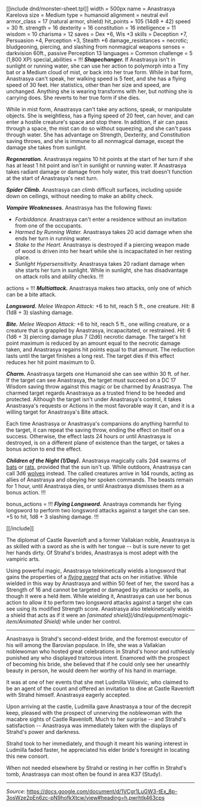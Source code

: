 <div class="monster-float" markdown="1">

[[include dnd/monster-sheet.tpl]]
width = 500px
name = Anastrasya Karelova
size = Medium
type = humanoid
alignment = neutral evil
armor_class = 17 (natural armor, shield)
hit_points = 105 (14d8 + 42)
speed = 30 ft.
strength = 16
dexterity = 16
constitution = 16
intelligence = 11
wisdom = 10
charisma = 12
saves = Dex +6, Wis +3
skills = Deception +7, Persuasion +4, Perception +3, Stealth +6
damage_resistances = necrotic; bludgeoning, piercing, and slashing from nonmagical weapons
senses = darkvision 60ft., passive Perception 13
languages = Common
challenge = 5 (1,800 XP)
special_abilities = !!!
***Shapechanger.*** If Anastrasya isn't in sunlight or running water, she can use her action to polymorph into a Tiny bat or a Medium cloud of mist, or back into her true form.
While in bat form, Anastrasya can't speak, her walking speed is 5 feet, and she has a flying speed of 30 feet. Her statistics, other than her size and speed, are unchanged. Anything she is wearing transforms with her, but nothing she is carrying does. She reverts to her true form if she dies.

While in mist form, Anastrasya can't take any actions, speak, or manipulate objects. She is weightless, has a flying speed of 20 feet, can hover, and can enter a hostile creature's space and stop there. In addition, if air can pass through a space, the mist can do so without squeezing, and she can't pass through water. She has advantage on Strength, Dexterity, and Constitution saving throws, and she is immune to all nonmagical damage, except the damage she takes from sunlight.

***Regeneration.*** Anastrasya regains 10 hit points at the start of her turn if she has at least 1 hit point and isn't in sunlight or running water. If Anastrasya takes radiant damage or damage from holy water, this trait doesn't function at the start of Anastrasya's next turn.

***Spider Climb.*** Anastrasya can climb difficult surfaces, including upside down on ceilings, without needing to make an ability check.

***Vampire Weaknesses.*** Anastrasya has the following flaws:

* _Forbiddance._ Anastrasya can't enter a residence without an invitation from one of the occupants.
* _Harmed by Running Water._ Anastrasya takes 20 acid damage when she ends her turn in running water.
* _Stake to the Heart._ Anastrasya is destroyed if a piercing weapon made of wood is driven into her heart while she is incapacitated in her resting place.
* _Sunlight Hypersensitivity._ Anastrasya takes 20 radiant damage when she starts her turn in sunlight. While in sunlight, she has disadvantage on attack rolls and ability checks.
!!!

actions = !!!
***Multiattack.*** Anastrasya makes two attacks, only one of which can be a bite attack.

***Longsword.*** _Melee Weapon Attack:_ +6 to hit, reach 5 ft., one creature. _Hit:_ 8 (1d8 + 3) slashing damage.

***Bite.*** _Melee Weapon Attack:_ +6 to hit, reach 5 ft., one willing creature, or a creature that is grappled by Anastrasya, incapacitated, or restrained. _Hit:_ 6 (1d6 + 3) piercing damage plus 7 (2d6) necrotic damage. The target's hit point maximum is reduced by an amount equal to the necrotic damage taken, and Anastrasya regains hit points equal to that amount. The reduction lasts until the target finishes a long rest. The target dies if this effect reduces her hit point maximum to 0.

***Charm.*** Anastrasya targets one Humanoid she can see within 30 ft. of her. If the target can see Anastrasya, the target must succeed on a DC 17 Wisdom saving throw against this magic or be charmed by Anastrasya. The charmed target regards Anastrasya as a trusted friend to be heeded and protected. Although the target isn't under Anastrasya's control, it takes Anastrasya's requests or Actions in the most favorable way it can, and it is a willing target for Anastrasya's Bite attack.

Each time Anastrasya or Anastrasya's companions do anything harmful to the target, it can repeat the saving throw, ending the effect on itself on a success. Otherwise, the effect lasts 24 hours or until Anastrasya is destroyed, is on a different plane of existence than the target, or takes a bonus action to end the effect.

***Children of the Night (1/Day).*** Anastrasya magically calls 2d4 swarms of [bats](https://5e.tools/bestiary.html#swarm%20of%20bats_mm) or [rats](https://5e.tools/bestiary.html#swarm%20of%20rats_mm), provided that the sun isn't up. While outdoors, Anastrasya can call 3d6 [wolves](/dnd/monster/Wolf) instead. The called creatures arrive in 1d4 rounds, acting as allies of Anastrasya and obeying her spoken commands. The beasts remain for 1 hour, until Anastrasya dies, or until Anastrasya dismisses them as a bonus action.
!!!

bonus_actions = !!!
***Flying Longsword.*** Anastraya commands her flying longsword to perform two longsword attacks against a target she can see. +5 to hit, 1d8 + 3 slashing damage.
!!!

[[/include]]

</div>

The diplomat of Castle Ravenloft and a former Vallakian noble, Anastrasya is as skilled with a sword as she is with her tongue -- but is sure never to get her hands dirty. Of Strahd's brides, Anastrasya is most adept with the vampiric arts.

Using powerful magic, Anastrasya telekinetically wields a longsword that gains the properties of a _[flying sword](https://5e.tools/bestiary.html#flying%20sword_mm)_ that acts on her initiative. While wielded in this way by Anastrasya and within 50 feet of her, the sword has a Strength of 16 and cannot be targeted or damaged by attacks or spells, as though it were a held item. While wielding it, Anastrasya can use her bonus action to allow it to perform two longsword attacks against a target she can see using its modified Strength score. Anastrasya also telekinetically wields a shield that acts as if it were an _[animated shield](/dnd/equipment/magic-item/Animated Shield)_ while under her control.

---

Anastrasya is Strahd's second-eldest bride, and the foremost executor of his will among the Barovian populace. In life, she was a Vallakian noblewoman who hosted great celebrations in Strahd's honor and ruthlessly punished any who displayed traitorous intent. Enamored with the prospect of becoming his bride, she believed that if he could only see her unearthly beauty in person, he would deem her worthy of his hand in marriage.

It was at one of her events that she met Ludmilla Vilisevic, who claimed to be an agent of the count and offered an invitation to dine at Castle Ravenloft with Strahd himself. Anastrasya eagerly accepted.

Upon arriving at the castle, Ludmilla gave Anastrasya a tour of the decrepit keep, pleased with the prospect of unnerving the noblewoman with the macabre sights of Castle Ravenloft. Much to her surprise -- and Strahd's satisfaction -- Anastrasya was immediately taken with the displays of Strahd's power and darkness.

Strahd took to her immediately, and though it meant his waning interest in Ludmilla faded faster, he appreciated his elder bride's foresight in locating this new consort.

When not needed elsewhere by Strahd or resting in her coffin in Strahd's tomb, Anastrasya can most often be found in area K37 (Study).


<hr class="no-float">

_Source:_ <https://docs.google.com/document/d/1VCgr1LuGW3-tEx_8p-3osWze2pEn6zc-pN9hofkXtcw/view#heading=h.pwrhtk463cps>
